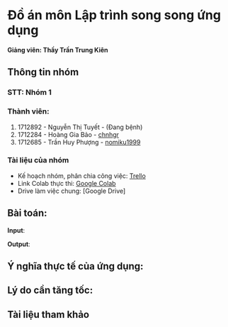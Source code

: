 # Đồ án môn Lập trình song song ứng dụng
**Giảng viên: Thầy Trần Trung Kiên**

## Thông tin nhóm
### STT: Nhóm 1

### Thành viên:
1. 1712892 - Nguyễn Thị Tuyết - (Đang bệnh)
2. 1712284 - Hoàng Gia Bảo - [chnhgr](https://github.com/hgbao8799)
3. 1712685 - Trần Huy Phượng - [nomiku1999](https://github.com/nomiku1999)

### Tài liệu của nhóm
- Kế hoạch nhóm, phân chia công việc: [Trello](https://trello.com/b/0mcVqLC8/parallel-programming-2022)
- Link Colab thực thi: [Google Colab](https://colab.research.google.com/github.com/nomiku1999/Parallel_Programming_with_Girvan_Newman//blob/main/Report.ipynb)
- Drive làm việc chung: [Google Drive]

## Bài toán: 
**Input**: 

**Output**: 

**Ý nghĩa thực tế của ứng dụng**:
- 

**Lý do cần tăng tốc**: 
- 


## Tài liệu tham khảo
